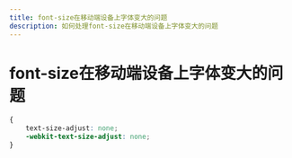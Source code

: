 ```yaml
---
title: font-size在移动端设备上字体变大的问题
description: 如何处理font-size在移动端设备上字体变大的问题
---
```


# font-size在移动端设备上字体变大的问题

```css
{
    text-size-adjust: none;
    -webkit-text-size-adjust: none;
}
```

